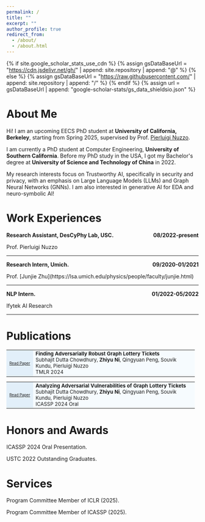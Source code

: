```yaml
---
permalink: /
title: ""
excerpt: ""
author_profile: true
redirect_from: 
  - /about/
  - /about.html
---
```


{% if site.google_scholar_stats_use_cdn %}
{% assign gsDataBaseUrl = "https://cdn.jsdelivr.net/gh/" | append: site.repository | append: "@" %}
{% else %}
{% assign gsDataBaseUrl = "https://raw.githubusercontent.com/" | append: site.repository | append: "/" %}
{% endif %}
{% assign url = gsDataBaseUrl | append: "google-scholar-stats/gs_data_shieldsio.json" %}

# About Me
<span class='anchor' id='about-me'></span>

Hi! I am an upcoming EECS PhD student at **University of California, Berkeley**, starting from Spring 2025, supervised by Prof. [Pierluigi Nuzzo](https://www2.eecs.berkeley.edu/Faculty/Homepages/pnuzzo.html).

I am currently a PhD student at Computer Engineering, **University of Southern California**. Before my PhD study in the USA, I got my Bachelor's degree at **University of Science and Technology of China** in 2022.

My research interests focus on Trustworthy AI, specifically in security and privacy, with an emphasis on Large Language Models (LLMs) and Graph Neural Networks (GNNs). I am also interested in generative AI for EDA and neuro-symbolic AI!

# Work Experiences
<span class='anchor' id='work-experiences'></span>
<!-- <b>Research Assistant, DesCyPhy Lab, USC. </b>
<div style="text-align: right;">
<b>08/2022-present</b>
<br/>
Prof. Pierluigi Nuzzo
</div> -->
<b>Research Assistant, DesCyPhy Lab, USC.</b> <span style="float: right;"><b>08/2022-present</b></span>
<div style="clear: both;">
  Prof. Pierluigi Nuzzo
</div>


---

<b>Research Intern, Umich.</b> <span style="float: right;"><b>09/2020-01/2021</b></span>
<div style="clear: both;">
  Prof. [Junjie Zhu](https://lsa.umich.edu/physics/people/faculty/junjie.html)
</div>

---

<b>NLP Intern.</b> <span style="float: right;"><b>01/2022-05/2022</b></span>
<div style="clear: both;">
  Ifytek AI Research
</div>


<!-- Mainly focus on multimodal fusion and understanding. -->

---

<!-- <b>Research Intern, School of Software Engineering, TongJi University.</b>

<div style="text-align: right;">
<b>08/2020-06/2022</b>
<br/>
Prof. Yan Liu
</div> -->



<!-- Mainly focus on neural code search and neural code completion. -->
         


# Publications
<span class='anchor' id='publications'></span>
<!-- please refer to [google scholar](https://scholar.google.com/citations?user=r4kIL4cAAAAJ&hl=zh-CN) page to check all my publications. (* Equal Contribution) -->

<!-- <table style="MARGIN-BOTTOM: 10px; FONT-SIZE: 13px; BORDER-COLLAPSE: collapse; TEXT-ALIGN: left; WIDTH: 98%; BACKGROUND-COLOR: #f6fbfe">
  <tbody>
  <tr>
    <td class="left" style="FONT-SIZE: 10px; TEXT-ALIGN: center; WIDTH: 60px; BACKGROUND-COLOR: #e2eff9"><a href="https://openreview.net/forum?id=PX06pUVs1P" target="_blank"><img src="./images/pdf.png" width="100" height="100"></a></td>
    <td><span class="title" style="FONT-WEIGHT: bold">Finding Adversarially Robust Graph Lottery Tickets</span> 
      <br>Subhajit Dutta Chowdhury, <b>Zhiyu Ni</b>, Qingyuan Peng, Souvik Kundu, Pierluigi Nuzzo
  </td> 
  </tr>
 </tbody>
</table> -->

<table style="MARGIN-BOTTOM: 10px; FONT-SIZE: 13px; BORDER-COLLAPSE: collapse; TEXT-ALIGN: left; WIDTH: 98%; BACKGROUND-COLOR: #f6fbfe">
  <tbody>
  <tr>
    <td style="FONT-SIZE: 10px; TEXT-ALIGN: center; WIDTH: 60px; BACKGROUND-COLOR: #e2eff9">
      <a href="https://openreview.net/forum?id=PX06pUVs1P" target="_blank">Read Paper</a>
    </td>
    <td>
      <span class="title" style="FONT-WEIGHT: bold">Finding Adversarially Robust Graph Lottery Tickets</span>
      <br>Subhajit Dutta Chowdhury, <b>Zhiyu Ni</b>, Qingyuan Peng, Souvik Kundu, Pierluigi Nuzzo
      <br>TMLR 2024
    </td> 
  </tr>
 </tbody>
</table>

<table style="MARGIN-BOTTOM: 10px; FONT-SIZE: 13px; BORDER-COLLAPSE: collapse; TEXT-ALIGN: left; WIDTH: 98%; BACKGROUND-COLOR: #f6fbfe">
  <tbody>
  <tr>
    <td style="FONT-SIZE: 10px; TEXT-ALIGN: center; WIDTH: 60px; BACKGROUND-COLOR: #e2eff9">
      <a href="https://openreview.net/forum?id=PX06pUVs1P" target="_blank">Read Paper</a>
    </td>
    <td>
      <span class="title" style="FONT-WEIGHT: bold">Analyzing Adversarial Vulnerabilities of Graph Lottery Tickets</span>
      <br>Subhajit Dutta Chowdhury, <b>Zhiyu Ni</b>, Qingyuan Peng, Souvik Kundu, Pierluigi Nuzzo
      <br>ICASSP 2024 Oral
    </td> 
  </tr>
 </tbody>
</table>


<!-- <table style="MARGIN-BOTTOM: 10px; FONT-SIZE: 13px; BORDER-COLLAPSE: collapse; TEXT-ALIGN: left; WIDTH: 98%; BACKGROUND-COLOR: #f6fbfe">
  <tbody>
  <tr>
    <td class="left" style="FONT-SIZE: 10px; TEXT-ALIGN: center; WIDTH: 60px; BACKGROUND-COLOR: #e2eff9"><a href="https://lili0415.github.io" target="_blank"><img src="./images/pdf.png" width="100" height="100"></a></td>
    <td><span class="title" style="FONT-WEIGHT: bold">Generalized Video Moment Retrieval</span> 
      <br>Wei Ji, You Qin, Qilong Wu, <b>Li Li</b>, Pengcheng Cai, Lina Wei, Roger Zimmermann
    <br>Preprint&nbsp;&nbsp; 
  </td> 
  </tr>
 </tbody>
</table>

<table style="MARGIN-BOTTOM: 10px; FONT-SIZE: 13px; BORDER-COLLAPSE: collapse; TEXT-ALIGN: left; WIDTH: 98%; BACKGROUND-COLOR: #f6fbfe">
  <tbody>
  <tr>
    <td class="left" style="FONT-SIZE: 10px; TEXT-ALIGN: center; WIDTH: 60px; BACKGROUND-COLOR: #e2eff9"><a href="https://lili0415.github.io" target="_blank"><img src="./images/pdf.png" width="100" height="100"></a></td>
    <td><span class="title" style="FONT-WEIGHT: bold">StableSynthNet: Revolutionizing HyperNetworks for Enhanced Multi-modal Model Generalization</span> 
      <br>Wei Ji*, <b>Li Li</b>*, Zheqi Lv*, Wenqiao Zhang, Yifang Yin, Fei Wu, Roger Zimmermann
    <br>Preprint&nbsp;&nbsp; 
  </td> 
  </tr>
 </tbody>
</table>

<table style="MARGIN-BOTTOM: 10px; FONT-SIZE: 13px; BORDER-COLLAPSE: collapse; TEXT-ALIGN: left; WIDTH: 98%; BACKGROUND-COLOR: #f6fbfe">
  <tbody>
  <tr>
    <td class="left" style="FONT-SIZE: 10px; TEXT-ALIGN: center; WIDTH: 60px; BACKGROUND-COLOR: #e2eff9"><a href="https://lili0415.github.io" target="_blank"><img src="./images/pdf.png" width="100" height="100"></a></td>
    <td><span class="title" style="FONT-WEIGHT: bold">Backpropogation-Free Multi-modal On-Device Model Adaptation via Cloud-Device Collaboration</span> 
      <br>Wei Ji*, <b>Li Li</b>*, Zheqi Lv*, Wenqiao Zhang, Mengze Li, Zhen Wan, Wenqiang Lei, Roger Zimmermann
    <br>Preprint&nbsp;&nbsp; 
  </td> 
  </tr>
 </tbody>
</table> -->




<!-- - **On the Importance of Building High-quality Training Datasets for Neural Code Search**

  Zhensu Sun, <span style="border-bottom:2px solid black;">**Li Li**</span>, Yan Liu, Xiaoning Du, Li Li

  **ICSE 2022, Nominated for distinguished paper award**

- **Biased-Predicate Annotation Identification via Unbiased Visual Predicate Representation**

  <span style="border-bottom:2px solid black;">**Li Li**</span>\*, Chenwei Wang*, You Qin, Wei Ji, Renjie Liang

  **ACM MM 2023, Accepted with full marks**

- **Transfer Visual Prompt Generator across LLMs**

  Ao Zhang, Hao Fei, Yuan Yao, Wei Ji, <span style="border-bottom:2px solid black;">**Li Li**</span>, Zhiyuan Liu, Tat-Seng Chua

  **NeurIPS 2023**

- **Panoptic Scene Graph Generation with Semantics-prototype Learning**

  <span style="border-bottom:2px solid black;">**Li Li**</span>, Wei Ji, Yiming Wu, Mengze Li, You Qin, Lina Wei, Roger Zimmermann

  **AAAI 2024**

- **Domain-wise Invariant Learning for Panoptic Scene Graph Generation**

  <span style="border-bottom:2px solid black;">**Li Li**</span>, You Qin, Wei Ji, Yuxiao Zhou, Roger Zimmermann
  
  **ICASSP 2024** -->

<!-- - **StableSynthNet: Revolutionizing HyperNetworks for Enhanced Multi-modal Model Generalization**

  Wei Ji\*, <span style="border-bottom:2px solid black;">**Li Li**</span>\*, Zheqi Lv, Wenqiao Zhang, Yifang Yin, Fei Wu, Roger Zimmermann

  **Submitted to CVPR 2024** -->

<!-- 
- **Towards Complex-query Referring Image Segmentation: A Novel Benchmark**

  Wei Ji, <span style="border-bottom:2px solid black;">**Li Li**</span>, Hao Fei, Xiangyan Liu, Xun Yang, Juncheng Li, Roger Zimmermann

  **Submitted to IEEE T-MM** -->

<!-- - **Backpropogation-Free On-Device Multi-Modal Model Adaptation via Cloud-Device Collaboration**

  Wei Ji*, **Li Li\***, Zheqi Lv, Wenqiao Zhang, Mengze Li, Zhen Wan, Wenqiang Lei, Roger Zimmermann

  **Submitted to ACM Web Conference 2024** -->

# Honors and Awards
<span class='anchor' id='honors-and-awards'></span>
ICASSP 2024 Oral Presentation.

USTC 2022 Outstanding Graduates.

# Services
<span class='anchor' id='services'></span>
Program Committee Member of ICLR (2025).

<!-- Program Committee Member of ACM MM (2024). -->

Program Committee Member of ICASSP (2025).

<!-- Program Committee Member of ACL ARR (2024).

Program Committee Member of ICASSP (2025).

Program Committee Member of ICLR AGI Workshop (2024).

Program Committee Member of ACM MM MMGR Workshop (2023, 2024).

Journal Reviewer for Frontiers of Information Technology & Electronic Engineering.

Journal Reviewer for IEEE Transactions on Neural Networks and Learning Systems.

Student Volunteer at ACM Web Conference (2024). -->

<!-- # Educations
<span class='anchor' id='educations'></span>
  08/2022 - present

  Doctor of Philosophy in Computer Engineering

  University of Southern California, USA

  ---
  
  2018.08 - 2022.06

  Bachelor of Science in Physics

  University of Science and Technology of China -->

<!-- <script type="text/javascript" id="mapmyvisitors" src="//mapmyvisitors.com/map.js?d=MtgOD5bYVhrJl1tzX74CbRhUUslEFdbq-StiPxMz5Ts&cl=ffffff&w=a"></script> -->




<!-- <script>
  var _paq = window._paq = window._paq || [];
  /* tracker methods like "setCustomDimension" should be called before "trackPageView" */
  _paq.push(['trackPageView']);
  _paq.push(['enableLinkTracking']);
  (function() {
    var u="https://githublili.matomo.cloud/";
    _paq.push(['setTrackerUrl', u+'matomo.php']);
    _paq.push(['setSiteId', '1']);
    var d=document, g=d.createElement('script'), s=d.getElementsByTagName('script')[0];
    g.async=true; g.src='https://cdn.matomo.cloud/githublili.matomo.cloud/matomo.js'; s.parentNode.insertBefore(g,s);
  })();
</script> -->